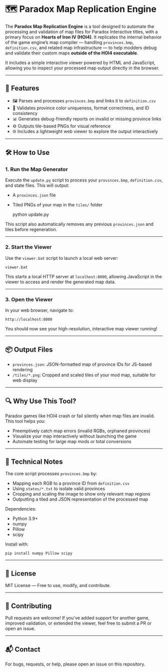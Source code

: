 # 🗺️ Paradox Map Replication Engine

The **Paradox Map Replication Engine** is a tool designed to automate the processing and validation of map files for Paradox Interactive titles, with a primary focus on **Hearts of Iron IV (HOI4)**. It replicates the internal behavior of the game engine’s map compiler — handling `provinces.bmp`, `definition.csv`, and related map infrastructure — to help modders debug and validate their custom maps **outside of the HOI4 executable**.

It includes a simple interactive viewer powered by HTML and JavaScript, allowing you to inspect your processed map output directly in the browser.

---

## 🚀 Features

- 🖼 Parses and processes `provinces.bmp` and links it to `definition.csv`
- 🎯 Validates province color uniqueness, format correctness, and ID consistency
- 📊 Generates debug-friendly reports on invalid or missing province links
- ⚙️ Outputs tile-based PNGs for visual reference
- 🌐 Includes a lightweight web viewer to explore the output interactively

---

## 🛠️ How to Use

### 1. Run the Map Generator

Execute the `update.py` script to process your `provinces.bmp`, `definition.csv`, and state files. This will output:
- A `provinces.json` file
- Tiled PNGs of your map in the `tiles/` folder

    python update.py

This script also automatically removes any previous `provinces.json` and tiles before regeneration.

---

### 2. Start the Viewer

Use the `viewer.bat` script to launch a local web server:

    viewer.bat

This starts a local HTTP server at `localhost:8000`, allowing JavaScript in the viewer to access and render the generated map data.

---

### 3. Open the Viewer

In your web browser, navigate to:

    http://localhost:8000

You should now see your high-resolution, interactive map viewer running!

---

## 📦 Output Files

- `provinces.json`: JSON-formatted map of province IDs for JS-based rendering
- `/tiles/*.png`: Cropped and scaled tiles of your mod map, suitable for web display

---

## 🔍 Why Use This Tool?

Paradox games like HOI4 crash or fail silently when map files are invalid. This tool helps you:
- Preemptively catch map errors (invalid RGBs, orphaned provinces)
- Visualize your map interactively without launching the game
- Automate testing for large map mods or total conversions

---

## 🧠 Technical Notes

The core script processes `provinces.bmp` by:
- Mapping each RGB to a province ID from `definition.csv`
- Using `states/*.txt` to isolate valid provinces
- Cropping and scaling the image to show only relevant map regions
- Outputting a tiled and JSON representation of the processed map

Dependencies:
- Python 3.9+
- numpy
- Pillow
- scipy

Install with:

    pip install numpy Pillow scipy

---

## 📄 License

MIT License — Free to use, modify, and contribute.

---

## 🤝 Contributing

Pull requests are welcome! If you've added support for another game, improved validation, or extended the viewer, feel free to submit a PR or open an issue.

---

## 📬 Contact

For bugs, requests, or help, please open an issue on this repository.
